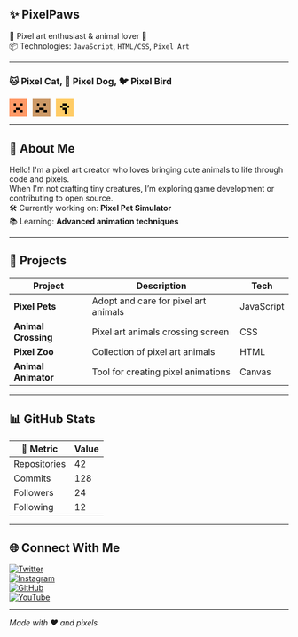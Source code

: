 ## ✨ PixelPaws

🐾 Pixel art enthusiast & animal lover 🐾  
📦 Technologies: `JavaScript`, `HTML/CSS`, `Pixel Art`

---

### 🐱 Pixel Cat, 🐶 Pixel Dog, 🐦 Pixel Bird

<div style="display:flex;gap:10px;">
  <img src="data:image/svg+xml;utf8,<svg xmlns='http://www.w3.org/2000/svg' width='32' height='32'><rect width='32' height='32' fill='%23FF9966'/><rect x='8' y='8' width='4' height='4' fill='black'/><rect x='20' y='8' width='4' height='4' fill='black'/><rect x='12' y='16' width='8' height='4' fill='black'/><rect x='8' y='20' width='4' height='4' fill='black'/><rect x='20' y='20' width='4' height='4' fill='black'/></svg>" />

  <img src="data:image/svg+xml;utf8,<svg xmlns='http://www.w3.org/2000/svg' width='32' height='32'><rect width='32' height='32' fill='%23CC9966'/><rect x='8' y='8' width='4' height='4' fill='black'/><rect x='20' y='8' width='4' height='4' fill='black'/><rect x='12' y='16' width='8' height='4' fill='black'/><rect x='6' y='20' width='6' height='4' fill='black'/><rect x='20' y='20' width='6' height='4' fill='black'/></svg>" />

  <img src="data:image/svg+xml;utf8,<svg xmlns='http://www.w3.org/2000/svg' width='32' height='32'><rect width='32' height='32' fill='%23FFCC66'/><rect x='12' y='8' width='8' height='4' fill='black'/><rect x='8' y='12' width='4' height='4' fill='black'/><rect x='20' y='12' width='4' height='4' fill='black'/><rect x='12' y='16' width='8' height='4' fill='black'/><rect x='16' y='20' width='4' height='8' fill='black'/></svg>" />
</div>

---

## 👋 About Me

Hello! I'm a pixel art creator who loves bringing cute animals to life through code and pixels.  
When I'm not crafting tiny creatures, I’m exploring game development or contributing to open source.  
🛠 Currently working on: **Pixel Pet Simulator**  
📚 Learning: **Advanced animation techniques**

---

## 🔧 Projects

| Project           | Description                           | Tech        |
|------------------|---------------------------------------|-------------|
| **Pixel Pets**    | Adopt and care for pixel art animals | JavaScript  |
| **Animal Crossing** | Pixel art animals crossing screen  | CSS         |
| **Pixel Zoo**     | Collection of pixel art animals      | HTML        |
| **Animal Animator**| Tool for creating pixel animations  | Canvas      |

---

## 📊 GitHub Stats

| 🔢 Metric     | Value |
|--------------|-------|
| Repositories | 42    |
| Commits      | 128   |
| Followers    | 24    |
| Following    | 12    |

---

## 🌐 Connect With Me

[![Twitter](https://img.shields.io/badge/Twitter-%231DA1F2?style=for-the-badge&logo=twitter&logoColor=white)](#)  
[![Instagram](https://img.shields.io/badge/Instagram-%23E1306C?style=for-the-badge&logo=instagram&logoColor=white)](#)  
[![GitHub](https://img.shields.io/badge/GitHub-%23181717?style=for-the-badge&logo=github&logoColor=white)](#)  
[![YouTube](https://img.shields.io/badge/YouTube-%23FF0000?style=for-the-badge&logo=youtube&logoColor=white)](#)

---

_Made with ❤️ and pixels_
